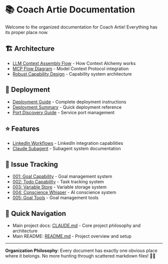 # 📚 Coach Artie Documentation

Welcome to the organized documentation for Coach Artie! Everything has its proper place now.

## 🏗️ Architecture
- [LLM Context Assembly Flow](./architecture/llm-context-assembly-flow.md) - How Context Alchemy works
- [MCP Flow Diagram](./architecture/mcp-flow-diagram.md) - Model Context Protocol integration
- [Robust Capability Design](./architecture/robust-capability-design.md) - Capability system architecture

## 🚀 Deployment
- [Deployment Guide](./deployment/deployment.md) - Complete deployment instructions
- [Deployment Summary](./deployment/deployment-summary.md) - Quick deployment reference
- [Port Discovery Guide](./deployment/port-discovery-guide.md) - Service port management

## ⭐ Features
- [LinkedIn Workflows](./features/linkedin-workflows.md) - LinkedIn integration capabilities
- [Claude Subagent](./features/claude-subagent.md) - Subagent system documentation

## 🐛 Issue Tracking
- [001: Goal Capability](./issues/001-goal-capability.md) - Goal management system
- [002: Todo Capability](./issues/002-todo-capability.md) - Task tracking system  
- [003: Variable Store](./issues/003-variable-store.md) - Variable storage system
- [004: Conscience Whisper](./issues/004-conscience-whisper.md) - AI conscience system
- [005: Goal Tools](./issues/005-goal-tools.md) - Goal management tools

## 📖 Quick Navigation
- Main project docs: [CLAUDE.md](../CLAUDE.md) - Core project philosophy and architecture
- Main README: [README.md](../README.md) - Project overview and setup

---

**Organization Philosophy**: Every document has exactly one obvious place where it belongs. No more hunting through scattered markdown files! 🧹✨